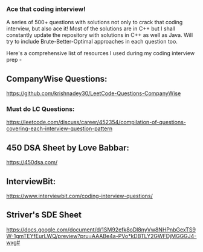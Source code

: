 
### Ace that coding interview!
A series of 500+ questions with solutions not only to crack that coding interview, but also ace it!
Most of the solutions are in C++ but I shall constantly update the repository with solutions in C++ as well as Java. Will try to include Brute-Better-Optimal approaches in each question too.

Here's a comprehensive list of resources I used during my coding interview prep -
 
## CompanyWise Questions:

https://github.com/krishnadey30/LeetCode-Questions-CompanyWise
 
### Must do LC Questions:

https://leetcode.com/discuss/career/452354/compilation-of-questions-covering-each-interview-question-pattern

## 450 DSA Sheet by Love Babbar:

https://450dsa.com/

## InterviewBit:

https://www.interviewbit.com/coding-interview-questions/

## Striver's SDE Sheet

https://docs.google.com/document/d/1SM92efk8oDl8nyVw8NHPnbGexTS9W-1gmTEYfEurLWQ/preview?pru=AAABe4a-PVo*kDBTLY2GWFDjMGGGJ4-wxg#
